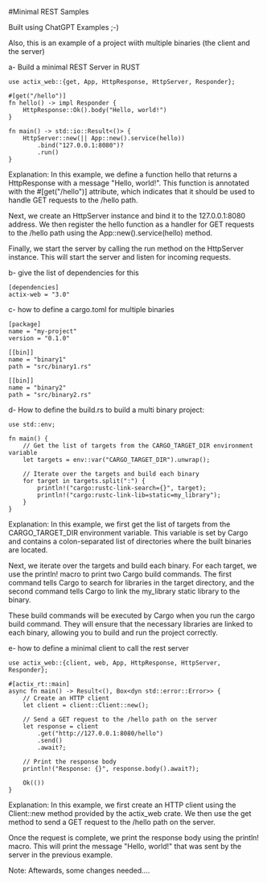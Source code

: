 #Minimal REST Samples

Built using ChatGPT Examples ;-)

Also, this is an example of a project wiith multiple
binaries (the client and the server)

a- Build a minimal REST Server in RUST

```
use actix_web::{get, App, HttpResponse, HttpServer, Responder};

#[get("/hello")]
fn hello() -> impl Responder {
    HttpResponse::Ok().body("Hello, world!")
}

fn main() -> std::io::Result<()> {
    HttpServer::new(|| App::new().service(hello))
        .bind("127.0.0.1:8080")?
        .run()
}
```
Explanation:
In this example, we define a function hello that returns a HttpResponse with a message "Hello, world!". This function is annotated with the #[get("/hello")] attribute, which indicates that it should be used to handle GET requests to the /hello path.

Next, we create an HttpServer instance and bind it to the 127.0.0.1:8080 address. We then register the hello function as a handler for GET requests to the /hello path using the App::new().service(hello) method.

Finally, we start the server by calling the run method on the HttpServer instance. This will start the server and listen for incoming requests.


b- give the list of dependencies for this
```
[dependencies]
actix-web = "3.0"
```

c- how to define a cargo.toml for multiple binaries
```
[package]
name = "my-project"
version = "0.1.0"

[[bin]]
name = "binary1"
path = "src/binary1.rs"

[[bin]]
name = "binary2"
path = "src/binary2.rs"

```

d- How to define the build.rs to build a multi binary project:
```
use std::env;

fn main() {
    // Get the list of targets from the CARGO_TARGET_DIR environment variable
    let targets = env::var("CARGO_TARGET_DIR").unwrap();

    // Iterate over the targets and build each binary
    for target in targets.split(":") {
        println!("cargo:rustc-link-search={}", target);
        println!("cargo:rustc-link-lib=static=my_library");
    }
}

```
Explanation:
In this example, we first get the list of targets from the CARGO_TARGET_DIR environment variable. This variable is set by Cargo and contains a colon-separated list of directories where the built binaries are located.

Next, we iterate over the targets and build each binary. For each target, we use the println! macro to print two Cargo build commands. The first command tells Cargo to search for libraries in the target directory, and the second command tells Cargo to link the my_library static library to the binary.

These build commands will be executed by Cargo when you run the cargo build command. They will ensure that the necessary libraries are linked to each binary, allowing you to build and run the project correctly.

e- how to define a minimal client to call the rest server
```
use actix_web::{client, web, App, HttpResponse, HttpServer, Responder};

#[actix_rt::main]
async fn main() -> Result<(), Box<dyn std::error::Error>> {
    // Create an HTTP client
    let client = client::Client::new();

    // Send a GET request to the /hello path on the server
    let response = client
        .get("http://127.0.0.1:8080/hello")
        .send()
        .await?;

    // Print the response body
    println!("Response: {}", response.body().await?);

    Ok(())
}
```
Explanation:
In this example, we first create an HTTP client using the Client::new method provided by the actix_web crate. We then use the get method to send a GET request to the /hello path on the server.

Once the request is complete, we print the response body using the println! macro. This will print the message "Hello, world!" that was sent by the server in the previous example.

Note: 
Aftewards, some changes needed....
